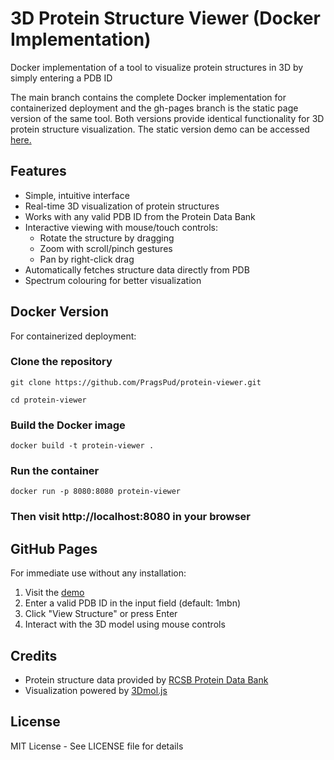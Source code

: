 # 3D Protein Structure Viewer (Docker Implementation)
Docker implementation of a tool to visualize protein structures in 3D by simply entering a PDB ID

The main branch contains the complete Docker implementation for containerized deployment and the gh-pages branch is the static page version of the same tool. Both versions provide identical functionality for 3D protein structure visualization. The static version demo can be accessed [here.](https://pragspud.github.io/protein-viewer-docker/)

## Features

- Simple, intuitive interface
- Real-time 3D visualization of protein structures
- Works with any valid PDB ID from the Protein Data Bank
- Interactive viewing with mouse/touch controls:
  - Rotate the structure by dragging
  - Zoom with scroll/pinch gestures
  - Pan by right-click drag
- Automatically fetches structure data directly from PDB
- Spectrum colouring for better visualization

## Docker Version

For containerized deployment:

### Clone the repository
`git clone https://github.com/PragsPud/protein-viewer.git` 

`cd protein-viewer`

### Build the Docker image
`docker build -t protein-viewer .`

### Run the container
`docker run -p 8080:8080 protein-viewer`

### Then visit http://localhost:8080 in your browser

## GitHub Pages

For immediate use without any installation:

1. Visit the [demo](https://pragspud.github.io/protein-viewer-docker/)
2. Enter a valid PDB ID in the input field (default: 1mbn)
3. Click "View Structure" or press Enter
4. Interact with the 3D model using mouse controls

## Credits

- Protein structure data provided by [RCSB Protein Data Bank](https://www.rcsb.org/)
- Visualization powered by [3Dmol.js](https://3dmol.csb.pitt.edu/)

## License

MIT License - See LICENSE file for details
